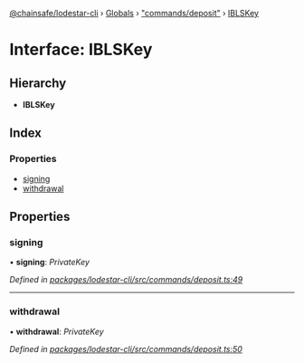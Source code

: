 [@chainsafe/lodestar-cli](../README.md) › [Globals](../globals.md) › ["commands/deposit"](../modules/_commands_deposit_.md) › [IBLSKey](_commands_deposit_.iblskey.md)

# Interface: IBLSKey

## Hierarchy

* **IBLSKey**

## Index

### Properties

* [signing](_commands_deposit_.iblskey.md#signing)
* [withdrawal](_commands_deposit_.iblskey.md#withdrawal)

## Properties

###  signing

• **signing**: *PrivateKey*

*Defined in [packages/lodestar-cli/src/commands/deposit.ts:49](https://github.com/ChainSafe/lodestar/blob/2fb982b/packages/lodestar-cli/src/commands/deposit.ts#L49)*

___

###  withdrawal

• **withdrawal**: *PrivateKey*

*Defined in [packages/lodestar-cli/src/commands/deposit.ts:50](https://github.com/ChainSafe/lodestar/blob/2fb982b/packages/lodestar-cli/src/commands/deposit.ts#L50)*
